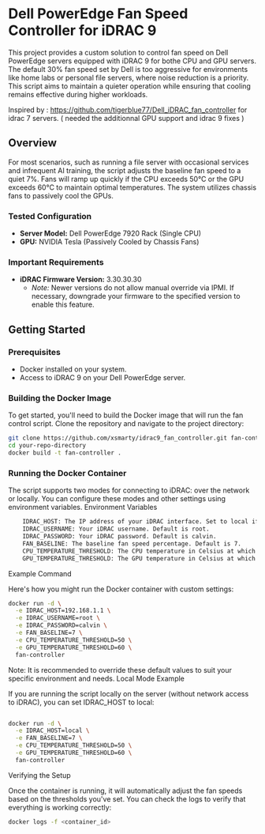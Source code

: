 # Dell PowerEdge Fan Speed Controller for iDRAC 9
This project provides a custom solution to control fan speed on Dell PowerEdge servers equipped with iDRAC 9 for bothe CPU and GPU servers. The default 30% fan speed set by Dell is too aggressive for environments like home labs or personal file servers, where noise reduction is a priority. This script aims to maintain a quieter operation while ensuring that cooling remains effective during higher workloads.

Inspired by : https://github.com/tigerblue77/Dell_iDRAC_fan_controller for idrac 7 servers. ( needed the additionnal GPU support and idrac 9 fixes )   
 

## Overview 
For most scenarios, such as running a file server with occasional services and infrequent AI training, the script adjusts the baseline fan speed to a quiet 7%. Fans will ramp up quickly if the CPU exceeds 50°C or the GPU exceeds 60°C to maintain optimal temperatures. The system utilizes chassis fans to passively cool the GPUs.

### Tested Configuration

- **Server Model:** Dell PowerEdge 7920 Rack (Single CPU)
- **GPU:** NVIDIA Tesla (Passively Cooled by Chassis Fans)

### Important Requirements

- **iDRAC Firmware Version:** 3.30.30.30
  - *Note:* Newer versions do not allow manual override via IPMI. If necessary, downgrade your firmware to the specified version to enable this feature.

## Getting Started

### Prerequisites

- Docker installed on your system.
- Access to iDRAC 9 on your Dell PowerEdge server.

### Building the Docker Image

To get started, you'll need to build the Docker image that will run the fan control script. Clone the repository and navigate to the project directory:

```bash
git clone https://github.com/xsmarty/idrac9_fan_controller.git fan-controller
cd your-repo-directory
docker build -t fan-controller .
```

### Running the Docker Container

The script supports two modes for connecting to iDRAC: over the network or locally. You can configure these modes and other settings using environment variables.
Environment Variables
```bash
    IDRAC_HOST: The IP address of your iDRAC interface. Set to local if running on the same machine.
    IDRAC_USERNAME: Your iDRAC username. Default is root.
    IDRAC_PASSWORD: Your iDRAC password. Default is calvin.
    FAN_BASELINE: The baseline fan speed percentage. Default is 7.
    CPU_TEMPERATURE_THRESHOLD: The CPU temperature in Celsius at which fans will ramp up. Default is 50.
    GPU_TEMPERATURE_THRESHOLD: The GPU temperature in Celsius at which fans will ramp up. Default is 60.
```
Example Command

Here's how you might run the Docker container with custom settings:

```bash
docker run -d \
  -e IDRAC_HOST=192.168.1.1 \
  -e IDRAC_USERNAME=root \
  -e IDRAC_PASSWORD=calvin \
  -e FAN_BASELINE=7 \
  -e CPU_TEMPERATURE_THRESHOLD=50 \
  -e GPU_TEMPERATURE_THRESHOLD=60 \
  fan-controller
```
Note: It is recommended to override these default values to suit your specific environment and needs.
Local Mode Example

If you are running the script locally on the server (without network access to iDRAC), you can set IDRAC_HOST to local:

```bash

docker run -d \
  -e IDRAC_HOST=local \
  -e FAN_BASELINE=7 \
  -e CPU_TEMPERATURE_THRESHOLD=50 \
  -e GPU_TEMPERATURE_THRESHOLD=60 \
  fan-controller
```
Verifying the Setup

Once the container is running, it will automatically adjust the fan speeds based on the thresholds you've set. You can check the logs to verify that everything is working correctly:

```bash
docker logs -f <container_id>
```
